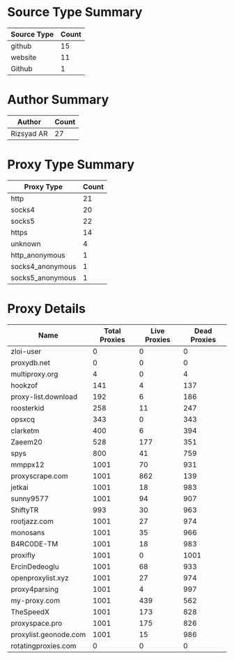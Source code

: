# Source Type Summary

| Source Type | Count |
|-------------|-------|
| github | 15 |
| website | 11 |
| Github | 1 |


# Author Summary

| Author | Count |
|--------|-------|
| Rizsyad AR | 27 |


# Proxy Type Summary

| Proxy Type | Count |
|------------|-------|
| http | 21 |
| socks4 | 20 |
| socks5 | 22 |
| https | 14 |
| unknown | 4 |
| http_anonymous | 1 |
| socks4_anonymous | 1 |
| socks5_anonymous | 1 |


# Proxy Details

| Name | Total Proxies | Live Proxies | Dead Proxies |
|------|---------------|--------------|---------------|
| zloi-user | 0 | 0 | 0 |
| proxydb.net | 0 | 0 | 0 |
| multiproxy.org | 4 | 0 | 4 |
| hookzof | 141 | 4 | 137 |
| proxy-list.download | 192 | 6 | 186 |
| roosterkid | 258 | 11 | 247 |
| opsxcq | 343 | 0 | 343 |
| clarketm | 400 | 6 | 394 |
| Zaeem20 | 528 | 177 | 351 |
| spys | 800 | 41 | 759 |
| mmppx12 | 1001 | 70 | 931 |
| proxyscrape.com | 1001 | 862 | 139 |
| jetkai | 1001 | 18 | 983 |
| sunny9577 | 1001 | 94 | 907 |
| ShiftyTR | 993 | 30 | 963 |
| rootjazz.com | 1001 | 27 | 974 |
| monosans | 1001 | 35 | 966 |
| B4RC0DE-TM | 1001 | 18 | 983 |
| proxifly | 1001 | 0 | 1001 |
| ErcinDedeoglu | 1001 | 68 | 933 |
| openproxylist.xyz | 1001 | 27 | 974 |
| proxy4parsing | 1001 | 4 | 997 |
| my-proxy.com | 1001 | 439 | 562 |
| TheSpeedX | 1001 | 173 | 828 |
| proxyspace.pro | 1001 | 175 | 826 |
| proxylist.geonode.com | 1001 | 15 | 986 |
| rotatingproxies.com | 0 | 0 | 0 |
